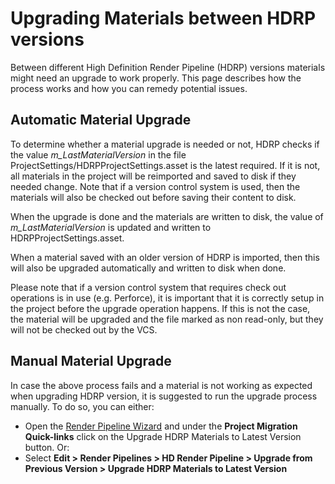 # Upgrading Materials between HDRP versions

Between different High Definition Render Pipeline (HDRP) versions materials might need an upgrade to work properly. This page describes how the process works and how you can remedy potential issues.

## Automatic Material Upgrade

To determine whether a material upgrade is needed or not, HDRP checks if the value *m_LastMaterialVersion* in the file ProjectSettings/HDRPProjectSettings.asset is the latest required. 
If it is not,  all materials in the project will be reimported and saved to disk if they needed change. Note that if a version control system is used, then the materials will also be checked out before saving their content to disk.  

When the upgrade is done and the materials are written to disk, the value of *m_LastMaterialVersion* is updated and written to HDRPProjectSettings.asset.  

When a material saved with an older version of HDRP is imported, then this will also be upgraded automatically and written to disk when done.

Please note that if a version control system that requires check out operations is in use (e.g. Perforce), it is important that it is correctly setup in the project before the upgrade operation happens. If this is not the case, the material will be upgraded and the file marked as non read-only, but they will not be checked out by the VCS.

## Manual Material Upgrade

In case the above process fails and a material is not working as expected when upgrading HDRP version, it is suggested to run the upgrade process manually. To do so, you can either: 

- Open the [Render Pipeline Wizard](Render-Pipeline-Wizard.html) and under the **Project Migration Quick-links** click on the Upgrade HDRP Materials to Latest Version button. Or:
- Select **Edit > Render Pipelines > HD Render Pipeline > Upgrade from Previous Version > Upgrade HDRP Materials to Latest Version**
